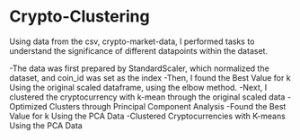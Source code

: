 # Crypto-Clustering

Using data from the csv, crypto-market-data, I performed tasks to understand the significance of different datapoints within the dataset. 

-The data was first prepared by StandardScaler, which normalized the dataset, and coin_id was set as the index
-Then, I found the Best Value for k Using the original scaled dataframe, using the elbow method.
-Next, I clustered the cryptocurrency with k-mean through the original scaled data
-Optimized Clusters through Principal Component Analysis
-Found the Best Value for k Using the PCA Data
-Clustered Cryptocurrencies with K-means Using the PCA Data


